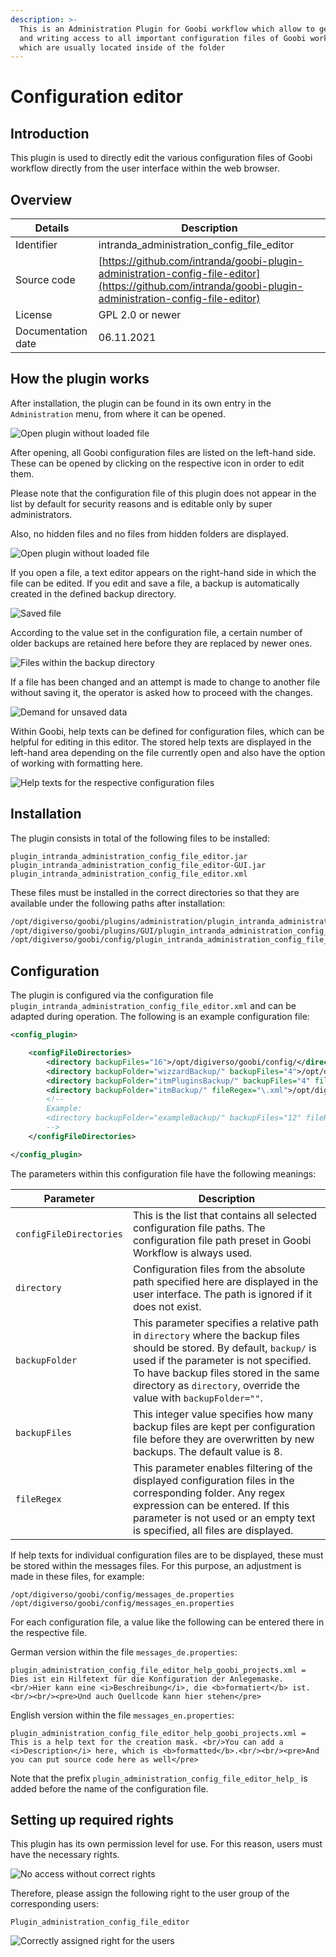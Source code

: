 ```yaml
---
description: >-
  This is an Administration Plugin for Goobi workflow which allow to get reading
  and writing access to all important configuration files of Goobi workflow
  which are usually located inside of the folder
---
```


# Configuration editor

## Introduction

This plugin is used to directly edit the various configuration files of Goobi workflow directly from the user interface within the web browser.

## Overview

| Details            | Description                                                                                                                                              |
| ------------------ | -------------------------------------------------------------------------------------------------------------------------------------------------------- |
| Identifier         | intranda\_administration\_config\_file\_editor                                                                                                           |
| Source code        | [https://github.com/intranda/goobi-plugin-administration-config-file-editor](https://github.com/intranda/goobi-plugin-administration-config-file-editor) |
| License            | GPL 2.0 or newer                                                                                                                                         |
| Documentation date | 06.11.2021                                                                                                                                               |

## How the plugin works

After installation, the plugin can be found in its own entry in the `Administration` menu, from where it can be opened.

![Open plugin without loaded file](../.gitbook/assets/intranda\_administration\_config\_file\_editor3\_en.png)

After opening, all Goobi configuration files are listed on the left-hand side. These can be opened by clicking on the respective icon in order to edit them.

Please note that the configuration file of this plugin does not appear in the list by default for security reasons and is editable only by super administrators.

Also, no hidden files and no files from hidden folders are displayed.

![Open plugin without loaded file](../.gitbook/assets/intranda\_administration\_config\_file\_editor4\_en.png)

If you open a file, a text editor appears on the right-hand side in which the file can be edited. If you edit and save a file, a backup is automatically created in the defined backup directory.

![Saved file](../.gitbook/assets/intranda\_administration\_config\_file\_editor5\_en.png)

According to the value set in the configuration file, a certain number of older backups are retained here before they are replaced by newer ones.

![Files within the backup directory](../.gitbook/assets/intranda\_administration\_config\_file\_editor8.png)

If a file has been changed and an attempt is made to change to another file without saving it, the operator is asked how to proceed with the changes.

![Demand for unsaved data](../.gitbook/assets/intranda\_administration\_config\_file\_editor6\_en.png)

Within Goobi, help texts can be defined for configuration files, which can be helpful for editing in this editor. The stored help texts are displayed in the left-hand area depending on the file currently open and also have the option of working with formatting here.

![Help texts for the respective configuration files](../.gitbook/assets/intranda\_administration\_config\_file\_editor7\_en.png)

## Installation

The plugin consists in total of the following files to be installed:

```
plugin_intranda_administration_config_file_editor.jar
plugin_intranda_administration_config_file_editor-GUI.jar
plugin_intranda_administration_config_file_editor.xml
```

These files must be installed in the correct directories so that they are available under the following paths after installation:

```bash
/opt/digiverso/goobi/plugins/administration/plugin_intranda_administration_config_file_editor.jar
/opt/digiverso/goobi/plugins/GUI/plugin_intranda_administration_config_file_editor-GUI.jar
/opt/digiverso/goobi/config/plugin_intranda_administration_config_file_editor.xml
```

## Configuration

The plugin is configured via the configuration file `plugin_intranda_administration_config_file_editor.xml` and can be adapted during operation. The following is an example configuration file:

```xml
<config_plugin>

    <configFileDirectories>
        <directory backupFiles="16">/opt/digiverso/goobi/config/</directory>
        <directory backupFolder="wizzardBackup/" backupFiles="4">/opt/digiverso/layoutwizzard/</directory>
        <directory backupFolder="itmPluginsBackup/" backupFiles="4" fileRegex="\.xml">/opt/digiverso/itm/plugins/config/</directory>
        <directory backupFolder="itmBackup/" fileRegex="\.xml">/opt/digiverso/itm/config/</directory>
        <!--
        Example:
        <directory backupFolder="exampleBackup/" backupFiles="12" fileRegex="\.xml">/opt/digiverso/example/config/</directory>
        -->
    </configFileDirectories>

</config_plugin>
```

The parameters within this configuration file have the following meanings:

| Parameter               | Description                                                                                                                                                                                                                                                                    |
| ----------------------- | ------------------------------------------------------------------------------------------------------------------------------------------------------------------------------------------------------------------------------------------------------------------------------ |
| `configFileDirectories` | This is the list that contains all selected configuration file paths. The configuration file path preset in Goobi Workflow is always used.                                                                                                                                     |
| `directory`             | Configuration files from the absolute path specified here are displayed in the user interface. The path is ignored if it does not exist.                                                                                                                                       |
| `backupFolder`          | This parameter specifies a relative path in `directory` where the backup files should be stored. By default, `backup/` is used if the parameter is not specified. To have backup files stored in the same directory as `directory`, override the value with `backupFolder=""`. |
| `backupFiles`           | This integer value specifies how many backup files are kept per configuration file before they are overwritten by new backups. The default value is 8.                                                                                                                         |
| `fileRegex`             | This parameter enables filtering of the displayed configuration files in the corresponding folder. Any regex expression can be entered. If this parameter is not used or an empty text is specified, all files are displayed.                                                  |

If help texts for individual configuration files are to be displayed, these must be stored within the messages files. For this purpose, an adjustment is made in these files, for example:

```
/opt/digiverso/goobi/config/messages_de.properties
/opt/digiverso/goobi/config/messages_en.properties
```

For each configuration file, a value like the following can be entered there in the respective file.

German version within the file `messages_de.properties`:

```properties
plugin_administration_config_file_editor_help_goobi_projects.xml = Dies ist ein Hilfetext für die Konfiguration der Anlegemaske. <br/>Hier kann eine <i>Beschreibung</i>, die <b>formatiert</b> ist.<br/><br/><pre>Und auch Quellcode kann hier stehen</pre>
```

English version within the file `messages_en.properties`:

```properties
plugin_administration_config_file_editor_help_goobi_projects.xml = This is a help text for the creation mask. <br/>You can add a <i>Description</i> here, which is <b>formatted</b>.<br/><br/><pre>And you can put source code here as well</pre>
```

Note that the prefix `plugin_administration_config_file_editor_help_` is added before the name of the configuration file.

## Setting up required rights

This plugin has its own permission level for use. For this reason, users must have the necessary rights.

![No access without correct rights](../.gitbook/assets/intranda\_administration\_config\_file\_editor1\_en.png)

Therefore, please assign the following right to the user group of the corresponding users:

```
Plugin_administration_config_file_editor
```

![Correctly assigned right for the users](../.gitbook/assets/intranda\_administration\_config\_file\_editor2\_en.png)
